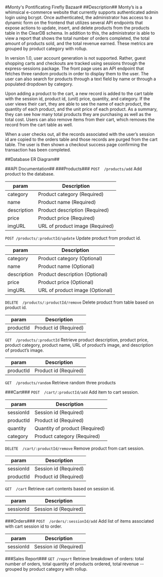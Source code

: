 #Monty's Pontificating Firefly Bazaar#
##Description##
Monty’s is a whimsical  e-commerce website that currently supports authenticated admin login using bcrypt. Once authenticated, the administrator has access to a dynamic form on the frontend that utilizes several API endpoints that expose actions to update, insert, and delete products from the products table in the ClearDB schema. In addition to this, the administrator is able to view a report that shows the total number of orders completed, the total amount of products sold, and the total revenue earned. These metrics are grouped by product category with rollup. 

In version 1.0, user account generation is not supported. Rather, guest shopping carts and checkouts are tracked using sessions through the express-sessions package. The front page uses an API endpoint that fetches three random products in order to display them to the user. The user can also search for products through a text field by name or through a populated dropdown by category.

Upon adding a product to the cart, a new record is added to the cart table with the session id, product id, (unit) price, quantity, and category. If the user views their cart, they are able to see the name of each product, the quantity of each product, and the unit price of each product. As a summary, they can see how many total products they are purchasing as well as the total cost. Users can also remove items from their cart, which removes the record from the cart table as well.

When a user checks out, all the records associated with the user’s session id are copied to the orders table and those records are purged from the cart table. The user is then shown a checkout success page confirming the transaction has been completed.

##Database ER Diagram##


##API Documentation##
###Products###
`POST  /products/add`
Add product to the database. 

param | Description
------------ | -------------
category |Product category (Required)
name |Product name (Required)
description | Product description (Required)
price | Product price (Required)
imgURL | URL of product image (Required)


`POST /products/:productId/update`
Update product from product id.

param | Description
------------ | -------------
category | Product category (Optional)
name | Product name (Optional) 
description | Product description (Optional)
price | Product price (Optional)
imgURL | URL of product image (Optional)


`DELETE  /products/:productId/remove`
Delete product from table based on product id.

param | Description
------------ | -------------
productId | Product id (Required)

`GET  /products/:productId`
Retrieve product description, product price, product category, product name, URL of product’s image, and description of product’s image. 

param | Description
------------ | -------------
productId | Product id (Required)

`GET  /products/random`
Retrieve random three products

###Cart###
`POST  /cart/:productId/add`
Add item to cart session.

param| Description
------------ | -------------
sessionId | Session id (Required)
productId | Product id (Required)
quantity | Quantity of product (Required)
category | Product category (Required)


`DELETE  /cart/:productId/remove`
Remove product from cart session.

param | Description
------------ | -------------
sessionId | Session id (Required)
productId | Product id (Required)


`GET  /cart`
Retrieve cart contents based on session id.

param | Description
------------ | -------------
sessionId | Session id (Required)

###Orders###
`POST  /orders/:sessionId/add`
Add list of items associated with cart session id to order.

param | Description
------------ | -------------
sessionId | Session id (Required)

###Sales Report###
`GET /report`
Retrieve breakdown of orders: total number of orders, total quantity of products ordered, total revenue -- grouped by product category with rollup.
